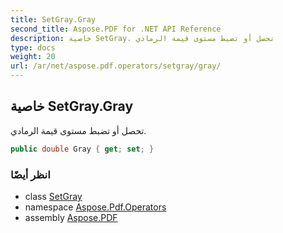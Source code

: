 ```yaml
---
title: SetGray.Gray
second_title: Aspose.PDF for .NET API Reference
description: خاصية SetGray. تحصل أو تضبط مستوى قيمة الرمادي
type: docs
weight: 20
url: /ar/net/aspose.pdf.operators/setgray/gray/
---
```

## خاصية SetGray.Gray

تحصل أو تضبط مستوى قيمة الرمادي.

```csharp
public double Gray { get; set; }
```

### انظر أيضًا

* class [SetGray](../)
* namespace [Aspose.Pdf.Operators](../../../aspose.pdf.operators/)
* assembly [Aspose.PDF](../../../)